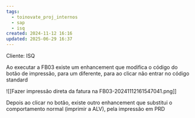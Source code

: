 ```yaml
---
tags:
  - toinovate_proj_internos
  - sap
  - isq
created: 2024-11-12 16:16
updated: 2025-06-29 16:37
---
```

Cliente: ISQ

Ao executar a FB03 existe um enhancement que modifica o código do botão de impressão, para um diferente, para ao clicar não entrar no código standard

![[Fazer impressão direta da fatura na FB03-20241112161547041.png]]

Depois ao clicar no botão, existe outro enhancement que substitui o comportamento normal (imprimir a ALV), pela impressão em PRD 